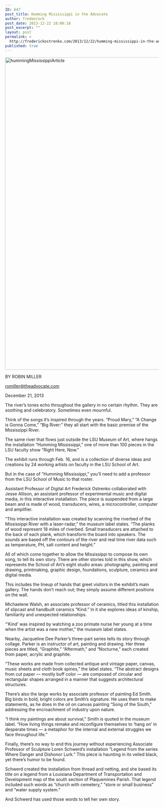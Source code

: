 ```yaml
---
ID: 647
post_title: Humming Mississippi in the Advocate
author: fredeerock
post_date: 2013-12-22 18:08:18
post_excerpt: ""
layout: post
permalink: >
  http://frederickostrenko.com/2013/12/22/humming-mississippi-in-the-advocate/
published: true
---
```

<div>

<a href="http://frederickostrenko.com/wp/wp-content/uploads/2013/12/hummingMississippiArticle.png"><img class="alignnone size-large wp-image-648" alt="hummingMississippiArticle" src="http://frederickostrenko.com/wp/wp-content/uploads/2013/12/hummingMississippiArticle-553x1024.png" width="553" height="1024" /></a>

BY ROBIN MILLER

romiller@theadvocate.com

December 21, 2013

</div>
<div id="zedo-article-div">

The river’s tones echo throughout the gallery in no certain rhythm. They are soothing and celebratory. Sometimes even mournful.

Think of the songs it’s inspired through the years. “Proud Mary,” “A Change is Gonna Come,” “Big River:” they all start with the basic premise of the Mississippi River.

The same river that flows just outside the LSU Museum of Art, where hangs the installation “Humming Mississippi,” one of more than 100 pieces in the LSU faculty show “Right Here, Now.”

The exhibit runs through Feb. 16, and is a collection of diverse ideas and creations by 24 working artists on faculty in the LSU School of Art.

But in the case of “Humming Mississippi,” you’ll need to add a professor from the LSU School of Music to that roster.

Assistant Professor of Digital Art Frederick Ostrenko collaborated with Jesse Allison, an assistant professor of experimental music and digital media, in this interactive installation. The piece is suspended from a large beam and is made of wood, transducers, wires, a microcontroller, computer and amplifier.

“This interactive installation was created by scanning the riverbed of the Mississippi River with a laser-radar,” the museum label states. “The planks of wood represent 18 miles of riverbed. Small transducers are attached to the back of each plank, which transform the board into speakers. The sounds are based off the contours of the river and real time river data such as temperature, PH, salt content and height.”

All of which come together to allow the Mississippi to compose its own song, to tell its own story. There are other stories told in this show, which represents the School of Art’s eight studio areas: photography, painting and drawing, printmaking, graphic design, foundations, sculpture, ceramics and digital media.

This includes the lineup of hands that greet visitors in the exhibit’s main gallery. The hands don’t reach out; they simply assume different positions on the wall.

Michaelene Walsh, an associate professor of ceramics, titled this installation of slipcast and handbuilt ceramics “Kind.” In it she explores ideas of kinship, familiarity and unexpected relationships.

“‘Kind’ was inspired by watching a zoo primate nurse her young at a time when the artist was a new mother,” the museum label states.

Nearby, Jacqueline Dee Parker’s three-part series tells its story through collage. Parker is an instructor of art, painting and drawing. Her three pieces are titled, “Graphite,” “Aftermath,” and “Nocturne,” each created from paper, acrylic and graphite.

“These works are made from collected antique and vintage paper, canvas, music sheets and cloth book spines,” the label states. “The abstract designs from cut paper — mostly buff color — are composed of circular and rectangular shapes arranged in a manner that suggests architectural structures.

There’s also the large works by associate professor of painting Ed Smith. Big birds in bold, bright colors are Smith’s signature. He uses them to make statements, as he does in the oil on canvas painting “Song of the South,” addressing the encroachment of industry upon nature.

“I think my paintings are about survival,” Smith is quoted in the museum label. “How living things remake and reconfigure themselves to ‘hang on’ in desperate times — a metaphor for the internal and external struggles we face throughout life.”

Finally, there’s no way to end this journey without experiencing Associate Professor of Sculpture Loren Schwerd’s installation “Legend from the series Where Danger and Dishonor Lurk.” This piece is haunting in its veiled black, yet there’s humor to be found.

Schwerd created the installation from thread and netting, and she based its title on a legend from a Louisiana Department of Transportation and Development map of the south section of Plaquemines Parish. That legend included such words as “church with cemetery,” “store or small business” and “water supply system.”

And Schwerd has used those words to tell her own story.

</div>